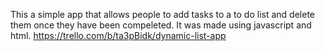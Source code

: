 This a simple app that allows people to add tasks to a to do list and delete them once they have been compeleted. It was made using javascript and html.
https://trello.com/b/ta3pBidk/dynamic-list-app
